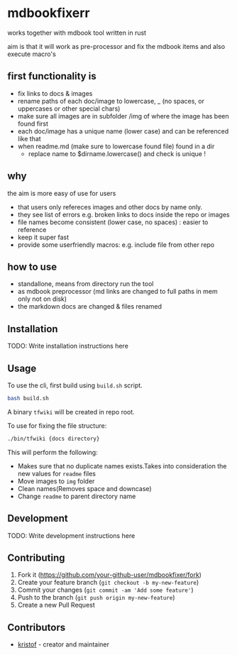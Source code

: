 # mdbookfixerr

works together with mdbook tool written in rust

aim is that it will work as pre-processor and fix the mdbook items and also execute macro's

## first functionality is

 - fix links to docs & images
 - rename paths of each doc/image to lowercase, _ (no spaces, or uppercases or other special chars)
 - make sure all images are in subfolder /img of where the image has been found first
 - each doc/image has a unique name (lower case) and can be referenced like that
 - when readme.md (make sure to lowercase found file) found in a dir
     - replace name to $dirname.lowercase() and check is unique !

## why

the aim is more easy of use for users

- that users only refereces images and other docs by name only.
- they see list of errors e.g. broken links to docs inside the repo or images
- file names become consistent (lower case, no spaces) : easier to reference
- keep it super fast
- provide some userfriendly macros: e.g. include file from other repo

## how to use

- standallone, means from directory run the tool
- as mdbook preprocessor (md links are changed to full paths in mem only not on disk)
- the markdown docs are changed & files renamed

## Installation

TODO: Write installation instructions here

## Usage

To use the cli, first build using `build.sh` script.

```bash
bash build.sh
```

A binary `tfwiki` will be created in repo root.

To use for fixing the file structure:

```bash
./bin/tfwiki {docs directory}
```

This will perform the following:

- Makes sure that no duplicate names exists.Takes into consideration the new values for `readme` files
- Move images to `img` folder
- Clean names(Removes space and downcase)
- Change `readme` to parent directory name

## Development

TODO: Write development instructions here

## Contributing

1. Fork it (<https://github.com/your-github-user/mdbookfixer/fork>)
2. Create your feature branch (`git checkout -b my-new-feature`)
3. Commit your changes (`git commit -am 'Add some feature'`)
4. Push to the branch (`git push origin my-new-feature`)
5. Create a new Pull Request

## Contributors

- [kristof](https://github.com/your-github-user) - creator and maintainer

